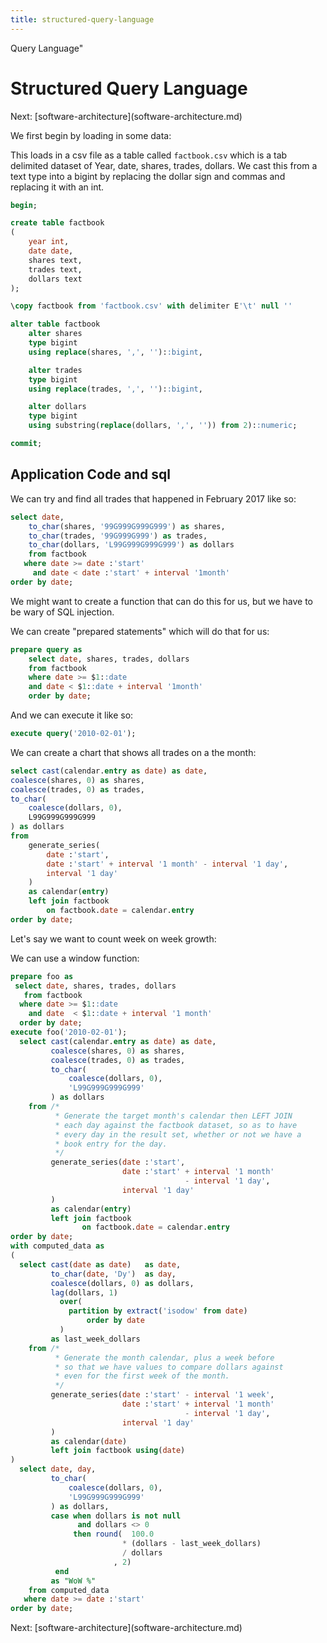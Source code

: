 ```yaml
---
title: structured-query-language
---
```


Query Language\"

# Structured Query Language

Next:
\[software-architecture](software-architecture.md)

We first begin by loading in some data:

This loads in a csv file as a table called `factbook.csv` which is a tab
delimited dataset of Year, date, shares, trades, dollars. We cast this
from a text type into a bigint by replacing the dollar sign and commas
and replacing it with an int.

```sql
begin;

create table factbook
(
    year int,
    date date,
    shares text,
    trades text,
    dollars text
);

\copy factbook from 'factbook.csv' with delimiter E'\t' null ''

alter table factbook
    alter shares
    type bigint
    using replace(shares, ',', '')::bigint,

    alter trades
    type bigint
    using replace(trades, ',', '')::bigint,

    alter dollars
    type bigint
    using substring(replace(dollars, ',', '')) from 2)::numeric;

commit;
```

## Application Code and sql

We can try and find all trades that happened in February 2017 like so:

```sql
select date,
    to_char(shares, '99G999G999G999') as shares,
    to_char(trades, '99G999G999') as trades,
    to_char(dollars, 'L99G999G999G999') as dollars
    from factbook
   where date >= date :'start'
     and date < date :'start' + interval '1month'
order by date;
```

We might want to create a function that can do this for us, but we have
to be wary of SQL injection.

We can create \"prepared statements\" which will do that for us:

```sql
prepare query as
    select date, shares, trades, dollars
    from factbook
    where date >= $1::date
    and date < $1::date + interval '1month'
    order by date;
```

And we can execute it like so:

```sql
execute query('2010-02-01');
```

We can create a chart that shows all trades on a the month:

```sql
select cast(calendar.entry as date) as date,
coalesce(shares, 0) as shares,
coalesce(trades, 0) as trades,
to_char(
    coalesce(dollars, 0),
    L99G999G999G999
) as dollars
from
    generate_series(
        date :'start',
        date :'start' + interval '1 month' - interval '1 day',
        interval '1 day'
    )
    as calendar(entry)
    left join factbook
        on factbook.date = calendar.entry
order by date;
```

Let\'s say we want to count week on week growth:

We can use a window function:

```sql
prepare foo as
 select date, shares, trades, dollars
   from factbook
  where date >= $1::date
    and date  < $1::date + interval '1 month'
  order by date;
execute foo('2010-02-01');
  select cast(calendar.entry as date) as date,
         coalesce(shares, 0) as shares,
         coalesce(trades, 0) as trades,
         to_char(
             coalesce(dollars, 0),
             'L99G999G999G999'
         ) as dollars
    from /*
          * Generate the target month's calendar then LEFT JOIN
          * each day against the factbook dataset, so as to have
          * every day in the result set, whether or not we have a
          * book entry for the day.
          */
         generate_series(date :'start',
                         date :'start' + interval '1 month'
                                       - interval '1 day',
                         interval '1 day'
         )
         as calendar(entry)
         left join factbook
                on factbook.date = calendar.entry
order by date;
with computed_data as
(
  select cast(date as date)   as date,
         to_char(date, 'Dy')  as day,
         coalesce(dollars, 0) as dollars,
         lag(dollars, 1)
           over(
             partition by extract('isodow' from date)
                 order by date
           )
         as last_week_dollars
    from /*
          * Generate the month calendar, plus a week before
          * so that we have values to compare dollars against
          * even for the first week of the month.
          */
         generate_series(date :'start' - interval '1 week',
                         date :'start' + interval '1 month'
                                       - interval '1 day',
                         interval '1 day'
         )
         as calendar(date)
         left join factbook using(date)
)
  select date, day,
         to_char(
             coalesce(dollars, 0),
             'L99G999G999G999'
         ) as dollars,
         case when dollars is not null
               and dollars <> 0
              then round(  100.0
                         * (dollars - last_week_dollars)
                         / dollars
                       , 2)
          end
         as "WoW %"
    from computed_data
   where date >= date :'start'
order by date;
```

Next:
\[software-architecture](software-architecture.md)
